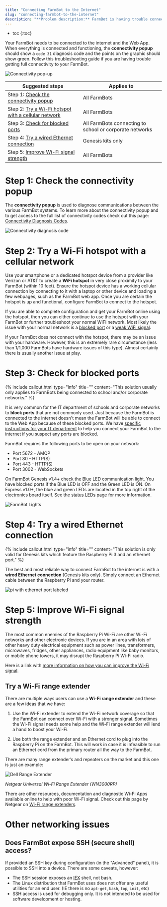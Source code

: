 ```yaml
---
title: "Connecting FarmBot to the Internet"
slug: "connecting-farmbot-to-the-internet"
description: "**Problem description:** FarmBot is having trouble connecting to the Internet or staying connected consistently."
---
```


* toc
{:toc}

Your FarmBot needs to be connected to the internet and the Web App. When everything is connected and functioning, the **connectivity popup** should show a `code 31` diagnosis code and the points on the graphic should show green. Follow this troubleshooting guide if you are having trouble getting full connectivity to your FarmBot.

![Connectivity pop-up](_images/connectivity_pop-up.png)



|Suggested steps               |Applies to                    |
|------------------------------|------------------------------|
|Step 1: [Check the connectivity popup](#step-1-check-the-connectivity-popup)|All FarmBots
|Step 2: [Try a Wi-Fi hotspot with a cellular network](#step-2-try-a-wi-fi-hotspot-with-a-cellular-network)|All FarmBots
|Step 3: [Check for blocked ports](#step-3-check-for-blocked-ports)|All FarmBots connecting to school or corporate networks
|Step 4: [Try a wired Ethernet connection](#step-4-try-a-wired-ethernet-connection)|Genesis kits only
|Step 5: [Improve Wi-Fi signal strength](#step-5-improve-wi-fi-signal-strength)|All FarmBots

# Step 1: Check the connectivity popup
The **connectivity popup** is used to diagnose communications between the various FarmBot systems. To learn more about the connectivity popup and to get access to the full list of connectivity codes check out this page: [Connectivity Diagnosis Codes](connectivity-codes.md).

![Connectivity diagnosis code](_images/connectivity_diagnosis_code.jpg)

# Step 2: Try a Wi-Fi hotspot with a cellular network
Use your smartphone or a dedicated hotspot device from a provider like Verizon or AT&T to create a **WiFi hotspot** in very close proximity to your FarmBot (within 10 feet). Ensure the hotspot device has a working cellular connection by connecting to it with a laptop or other device and loading a few webpages, such as the FarmBot web app. Once you are certain the hotspot is up and functional, configure FarmBot to connect to the hotspot.

If you are able to complete configuration and get your FarmBot online using the hotspot, then you can either continue to use the hotspot with your FarmBot or further troubleshoot your normal WiFi network. Most likely the issue with your normal network is a [blocked port](#step-3-check-for-blocked-ports) or a [weak WiFi signal](#step-5-improve-wi-fi-signal-strength).

If your FarmBot does not connect with the hotspot, there may be an issue with your hardware. However, this is an extremely rare circumstance (less than 1/1,000 FarmBots have hardware issues of this type). Almost certainly there is usually another issue at play.

# Step 3: Check for blocked ports

{%
include callout.html
type="info"
title=""
content="This solution usually only applies to FarmBots being connected to school and/or corporate networks."
%}

It is very common for the IT department of schools and corporate networks to **block ports** that are not commonly used. Just because the FarmBot is connected to the internet doesn't mean the FarmBot will be able to connect to the Web App because of these blocked ports. We have [specific instructions for your IT department](for-it-security-professionals.md) to help you connect your FarmBot to the internet if you suspect any ports are blocked.

FarmBot requires the following ports to be open on your network:

  * Port 5672 - AMQP
  * Port 80 - HTTP(S)
  * Port 443 - HTTP(S)
  * Port 3002 - WebSockets

On FarmBot Genesis v1.4+ check the Blue LED communication light. You have blocked ports if the Blue LED is OFF and the Green LED is ON. On Express v1.0+, the blue and green LEDs are located in the top right of the electronics board itself. See the [status LEDs page](../../FarmBot-OS/farmbot-os/status-leds.md) for more information.

![FarmBot Lights](_images/farmbot_lights.png)

# Step 4: Try a wired Ethernet connection

{%
include callout.html
type="info"
title=""
content="This solution is only valid for Genesis kits which feature the Raspberry Pi 3 and an ethernet port."
%}

The best and most reliable way to connect FarmBot to the internet is with a **wired Ethernet connection** (Genesis kits only). Simply connect an Ethernet cable between the Raspberry Pi and your router.

![pi with ethernet port labeled](_images/pi_with_ethernet_port_labeled.jpg)

# Step 5: Improve Wi-Fi signal strength
The most common enemies of the Raspberry Pi Wi-Fi are other Wi-Fi networks and other electronic devices. If you are in an area with lots of other heavy duty electrical equipment such as power lines, transformers, microwaves, fridges, other appliances, radio equipment like baby monitors, or mobile phone towers, it may disrupt the Raspberry Pi Wi-Fi radio.

Here is a link with [more information on how you can improve the Wi-Fi signal](https://www.netspotapp.com/wifi-interference.html).

## Try a Wi-Fi range extender
There are multiple ways users can use a **Wi-Fi range extender** and these are a few ideas that we have:

1) Use the Wi-Fi extender to extend the Wi-Fi network coverage so that the FarmBot can connect over Wi-Fi with a stronger signal. Sometimes the Wi-Fi signal needs some help and the Wi-Fi range extender will lend a hand to boost your Wi-Fi.

2) Use both the range extender and an Ethernet cord to plug into the Raspberry Pi on the FarmBot. This will work in case it is infeasible to run an Ethernet cord from the primary router all the way to the FarmBot.

There are many range extender’s and repeaters on the market and this one is just an example:

![Dell Range Extender](_images/dell_range_extender.bmp)

_Netgear Universal Wi-Fi Range Extender (WN3000RP)_

There are other resources, documentation and diagnostic Wi-Fi Apps available online to help with poor Wi-Fi signal. Check out this page by Netgear on [Wi-Fi range extenders](https://www.netgear.co.uk/home/discover/wifi-range-extender/).

# Other networking issues

## Does FarmBot expose SSH (secure shell) access?

If provided an SSH key during configuration (in the "Advanced" panel), it is possible to SSH into a device. There are some caveats, however:

 * The SSH session exposes an [IEX](https://hexdocs.pm/iex/IEx.html) shell, not bash.
 * The Linux distribution that FarmBot uses does not offer any useful utilities for an end user. (IE there is no `apt-get`, `bash`, `top`, `init`, etc)
 * SSH access is used for debugging only. It is not intended to be used for software development or hosting.
